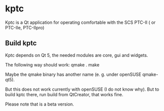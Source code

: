 # kptc
Kptc is a Qt application for operating comfortable with the SCS PTC-II ( or PTC-IIe, PTC-IIpro)

## Build kptc
Kptc depends on Qt 5, the needed modules are core, gui and widgets. 

The following way should work:
qmake . 
make 

Maybe the qmake binary has another name (e. g. under openSUSE qmake-qt5).

But this does not work currently with openSUSE (I do not know why). But to build kptc there, run build from QtCreator, that works fine.

Please note that is a beta version.
